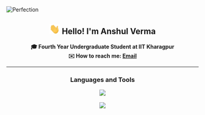 <img src="https://media.licdn.com/dms/image/v2/D5616AQEuCSdNLN377g/profile-displaybackgroundimage-shrink_200_800/B56ZXT5uSPGcAU-/0/1743016881086?e=2147483647&v=beta&t=-dajpYcEGAs3q27MMoDcNxiRGxYCEvraZZM2S9Kt4LI" alt="Perfection" />


<h2 align="center">
  <img src="https://raw.githubusercontent.com/ABSphreak/ABSphreak/master/gifs/Hi.gif" height="27px"> Hello! I'm Anshul Verma
</h2>

<p align="center">
  <b>🎓 Fourth Year Undergraduate Student at IIT Kharagpur</b><br>
  <b>✉️ How to reach me: <a href="renuverma78707@gmail.com">Email</a></b>
</p>
<hr>

<h3 align="center">Languages and Tools</h3>
<p align="center">
    <img src="https://skillicons.dev/icons?i=c,cpp,py,html,css,js,ts" />
</p>

<p align="center">
    <img src="https://skillicons.dev/icons?i=react,express,nodejs,tailwind,git,vscode,github,ubuntu,windows" />
</p>
